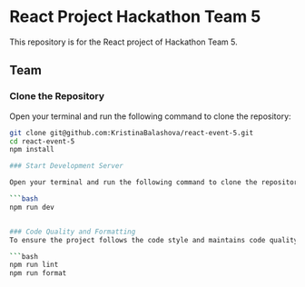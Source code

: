 # React Project Hackathon Team 5

This repository is for the React project of Hackathon Team 5.

## Team

### Clone the Repository

Open your terminal and run the following command to clone the repository:

````bash
git clone git@github.com:KristinaBalashova/react-event-5.git
cd react-event-5
npm install

### Start Development Server

Open your terminal and run the following command to clone the repository:

```bash
npm run dev


### Code Quality and Formatting
To ensure the project follows the code style and maintains code quality, use:

```bash
npm run lint
npm run format
````
